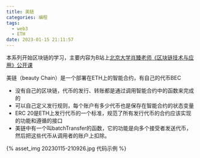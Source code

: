 ```yaml
---
title: 美链
categories: 编程
tags:
  - web3
  - ETH
date: 2023-01-15 21:11:57
---
```


本系列开始区块链的学习，主要内容为B站上[北京大学肖臻老师《区块链技术与应用》公开课](https://www.bilibili.com/video/BV1Vt411X7JF?p=1&vd_source=22653c02dfbe0c9c7bb4a200eb87fe4e)

美链（beauty Chain）是一个部署在ETH上的智能合约，有自己的代币BEC
- 没有自己的区块链，代币的发行、转账都是通过调用智能合约中的函数来完成的
- 可以自己定义发行规则，每个账户有多少代币也是保存在智能合约的状态变量
- ERC 20是ETH上发行代币的一个标准，规范了所有发行代币的合约应该实现的功能和遵循的接口
- 美链中有一个叫batchTransfer的函数，它的功能是向多个接受者发送代币，然后把这些代币从调用者的账户上扣除。
  
{% asset_img 20230115-210926.jpg 代码示例 %}